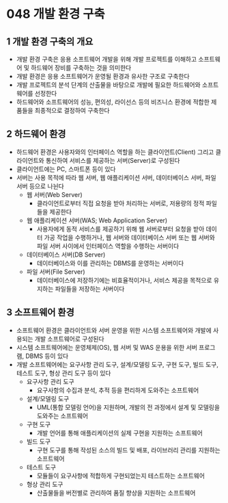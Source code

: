 # 048 개발 환경 구축

## 1 개발 환경 구축의 개요

- 개발 환경 구축은 응용 소프트웨어 개발을 위해 개발 프로젝트를 이해하고 소프트웨어 및 하드웨어 장비를 구축하는 것을 의미한다
- 개발 환경은 응용 소프트웨어가 운영될 환경과 유사한 구조로 구축한다
- 개발 프로젝트의 분석 단계의 산출물을 바탕으로 개발에 필요한 하드웨어와 소프트웨어를 선정한다
- 하드웨어와 소프트웨어의 성능, 편의성, 라이선스 등의 비즈니스 환경에 적합한 제품들을 최종적으로 결정하여 구축한다



## 2 하드웨어 환경

- 하드웨어 환경은 사용자와의 인터페이스 역할을 하는 클라이언트(Client) 그리고 클라이언트와 통신하여 서비스를 제공하는 서버(Server)로 구성된다
- 클라이언트에는 PC, 스마트폰 등이 있다
- 서버는 사용 목적에 따라 웹 서버, 웹 애플리케이션 서버, 데이터베이스 서버, 파일 서버 등으로 나뉜다
  - 웹 서버(Web Server)
    - 클라이언트로부터 직접 요청을 받아 처리하는 서버로, 저용량의 정적 파일들을 제공한다
  - 웹 애플리케이션 서버(WAS; Web Application Server)
    - 사용자에게 동적 서비스를 제공하기 위해 웹 서버로부터 요청을 받아 데이터 가공 작업을 수행하거나, 웹 서버와 데이터베이스 서버 또는 웹 서버와 파일 서버 사이에서 인터페이스 역할을 수행하는 서버이다
  - 데이터베이스 서버(DB Server)
    - 데이터베이스와 이를 관리하는 DBMS를 운영하는 서버이다
  - 파일 서버(File Server)
    - 데이터베이스에 저장하기에는 비효율적이거나, 서비스 제공을 목적으로 유지하는 파일들을 저장하는 서버이다



## 3 소프트웨어 환경

- 소프트웨어 환경은 클라이언트와 서버 운영을 위한 시스템 소프트웨어와 개발에 사용되는 개발 소프트웨어로 구성된다
- 시스템 소프트웨어에는 운영체제(OS), 웹 서버 및 WAS 운용을 위한 서버 프로그램, DBMS 등이 있다
- 개발 소프트웨어에는 요구사항 관리 도구, 설계/모델링 도구, 구현 도구, 빌드 도구, 테스트 도구, 형상 관리 도구 등이 있다
  - 요구사항 관리 도구
    - 요구사항의 수집과 분석, 추적 등을 편리하게 도와주는 소프트웨어
  - 설계/모델링 도구
    - UML(통합 모델링 언어)을 지원하며, 개발의 전 과정에서 설계 및 모델링을 도와주는 소프트웨어
  - 구현 도구
    - 개발 언어를 통해 애플리케이션의 실제 구현을 지원하는 소프트웨어
  - 빌드 도구
    - 구현 도구를 통해 작성된 소스의 빌드 및 배포, 라이브러리 관리를 지원하는 소프트웨어
  - 테스트 도구
    - 모듈들이 요구사항에 적합하게 구현되었는지 테스트하는 소프트웨어
  - 형상 관리 도구
    - 산출물들을 버전별로 관리하여 품질 향상을 지원하는 소프트웨어